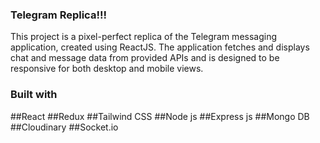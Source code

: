 ### Telegram Replica!!!

This project is a pixel-perfect replica of the Telegram messaging application, created using ReactJS. The application fetches and displays chat and message data from provided APIs and is designed to be responsive for both desktop and mobile views.

### Built with

##React
##Redux
##Tailwind CSS
##Node js
##Express js
##Mongo DB
##Cloudinary
##Socket.io
